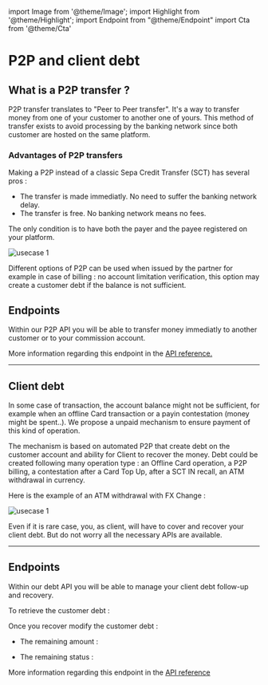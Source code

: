 import Image from '@theme/Image';
import Highlight from '@theme/Highlight';
import Endpoint from "@theme/Endpoint"
import Cta from '@theme/Cta'

# P2P and client debt

## What is a P2P transfer ?




P2P transfer translates to "Peer to Peer transfer". It's a way to transfer money from one of your customer to another one of yours.
This method of transfer exists to avoid processing by the banking network since both customer are hosted on the same platform.

### Advantages of P2P transfers 
Making a P2P instead of a classic Sepa Credit Transfer (SCT) has several pros :
 - The transfer is made immediatly. No need to suffer the banking network delay.
 - The transfer is free. No banking network means no fees.


The only condition is to have both the payer and the payee registered on your platform.


<Image src="docs/P2P_EN.png" alt="usecase 1"/>


<!---  

<Highlight type="tip">

Specialized P2P are also available for customer billing. Billing can be done one by one or a mass P2P can be done also (ask our commercial team)

</Highlight>
--->
<Highlight type="caution">

Different options of P2P can be used when issued by the partner for example in case of billing : no account limitation verification, this option may create a customer debt if the balance is not sufficient.

</Highlight>

## Endpoints

Within our P2P API you will be able to transfer money immediatly to another customer or to your commission account.

<Endpoint apiUrl="/v1.0/migrationProxy" path="/api/v1.1/payments" method="post"/>

More information regarding this endpoint in the [API reference.](/api/Core)

---
## Client debt

<Highlight>

In some case of transaction, the account balance might not be sufficient, for example when an offline Card transaction or a payin contestation (money might be spent..).
We propose a unpaid mechanism to ensure payment of this kind of operation.

</Highlight>

<Highlight type="tip">

The mechanism is based on automated P2P that create debt on the customer account and  ability for Client to recover the money.
Debt could be created following many operation type : an Offline Card operation, a P2P billing, a contestation after a Card Top Up, after a SCT IN recall, an ATM withdrawal in currency.

</Highlight>

Here is the example of an ATM withdrawal with FX Change : 

<Image src="docs/ATMDEBT.png" alt="usecase 1"/>

<Highlight type="danger">

Even if it is rare case, you, as client, will have to cover and recover your client debt. But do not worry all the necessary APIs are available.

</Highlight>

---

## Endpoints

Within our debt API you will be able to manage your client debt follow-up and recovery.

To retrieve the customer debt :

<Endpoint apiUrl="/v1.0/migrationProxy" path="/api/v1.1/clientdebts" method="get"/>

Once you recover modify the customer debt :
  
- The remaining amount :
 
<Endpoint apiUrl="/v1.0/migrationProxy" path="/api/v1.1/clientdebts/{orderid}/remainingdebtamount" method="put"/> 

- The remaining status :

<Endpoint apiUrl="/v1.0/migrationProxy" path="/api/v1.1/clientdebts/{orderid}/status" method="put"/> 


More information regarding this endpoint in the [API reference](/api/Core)

<!-- <Endpoint apiUrl="/v1.0/migrationProxy" path="​/api/v1.0/users/{userid}/cards/{id}" method="delete"/> -->

<Cta
  context="doc"
  ui="button"
  link="/api/Core"
  label="Try it out"
/>
